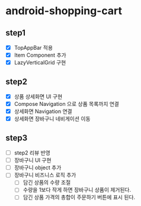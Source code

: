 # android-shopping-cart

## step1

- [x] TopAppBar 적용
- [x] Item Component 추가
- [x] LazyVerticalGrid 구현

## step2

- [x] 상품 상세화면 UI 구현
- [x] Compose Navigation 으로 상품 목록까지 연결
- [x] 상세화면 Navigation 연결
- [x] 상세화면 장바구니 네비게이션 이동

## step3

- [ ] step2 리뷰 반영
- [ ] 장바구니 UI 구현
- [ ] 장바구니 object 추가
- [ ] 장바구니 비즈니스 로직 추가
  - [ ] 담긴 상품의 수량 조절
  - [ ] 수량을 1보다 작게 하면 장바구니 상품이 제거된다.
  - [ ] 담긴 상품 가격의 총합이 주문하기 버튼에 표시 된다.
